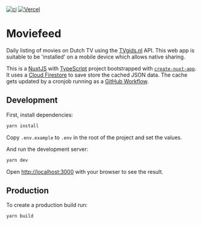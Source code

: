 [![ci](https://github.com/Ex-iT/movie-feed-nuxt/actions/workflows/ci.yml/badge.svg?branch=main)](https://github.com/Ex-iT/movie-feed-nuxt/actions/workflows/ci.yml)
[![Vercel](https://vercelbadge.vercel.app/api/ex-it/movie-feed-nuxt)](https://moviefeed.ishetaldonderdag.nl/)

# Moviefeed

Daily listing of movies on Dutch TV using the [TVgids.nl](https://www.tvgids.nl/) API. This web app is suitable to be 'installed' on a mobile device which allows native sharing.

This is a [NuxtJS](https://nuxtjs.org/) with [TypeScript](https://www.typescriptlang.org/) project bootstrapped with [`create-nuxt-app`](https://nuxtjs.org/docs/get-started/installation/). It uses a [Cloud Firestore](https://firebase.google.com/docs/firestore) to save store the cached JSON data. The cache gets updated by a cronjob running as a [GitHub Workflow](https://docs.github.com/en/actions/using-workflows).

## Development

First, install dependencies:

```bash
yarn install
```

Copy `.env.example` to `.env` in the root of the project and set the values.

And run the development server:

```bash
yarn dev
```

Open [http://localhost:3000](http://localhost:3000) with your browser to see the result.

## Production

To create a production build run:

```bash
yarn build
```
